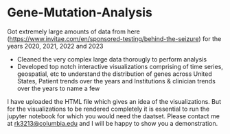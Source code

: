# Gene-Mutation-Analysis

Got extremely large amounts of data from here (https://www.invitae.com/en/sponsored-testing/behind-the-seizure) for the years 2020, 2021, 2022 and 2023  

- Cleaned the very complex large data thorougly to perform analysis 
- Developed top notch interactive visualizations comprising of time series, geospatial, etc to understand the distribution of genes across United States, Patient trends over the years and Institutions & clinician trends over the years to name a few

I have uploaded the HTML file which gives an idea of the visualizations. But for the visualizations to be rendered completely it is essential to run the jupyter notebook for which you would need the daatset. Please contact me at rk3213@columbia.edu and I will be happy to show you a demonstration. 


